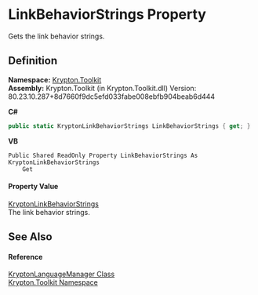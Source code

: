 # LinkBehaviorStrings Property


Gets the link behavior strings.



## Definition
**Namespace:** <a href="79d2eac2-21f4-54ff-7552-b20c33c30600.md">Krypton.Toolkit</a>  
**Assembly:** Krypton.Toolkit (in Krypton.Toolkit.dll) Version: 80.23.10.287+8d7660f9dc5efd033fabe008ebfb904beab6d444

**C#**
``` C#
public static KryptonLinkBehaviorStrings LinkBehaviorStrings { get; }
```
**VB**
``` VB
Public Shared ReadOnly Property LinkBehaviorStrings As KryptonLinkBehaviorStrings
	Get
```



#### Property Value
<a href="f6a42988-0778-dffb-631c-fb6f7f2d24df.md">KryptonLinkBehaviorStrings</a>  
The link behavior strings.

## See Also


#### Reference
<a href="dac09113-2984-9ef4-34e6-8be84cc38189.md">KryptonLanguageManager Class</a>  
<a href="79d2eac2-21f4-54ff-7552-b20c33c30600.md">Krypton.Toolkit Namespace</a>  
